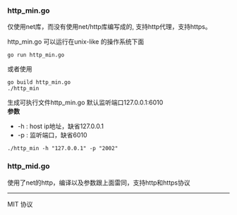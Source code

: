 ### http_min.go 
仅使用net库，而没有使用net/http库编写成的,
支持http代理，支持https。

http_min.go 可以运行在unix-like 的操作系统下面
```
go run http_min.go
```
或者使用
```
go build http_min.go
./http_min
```
生成可执行文件http_min.go 
默认监听端口127.0.0.1:6010  
**参数**  
- -h : host ip地址，缺省127.0.0.1
- -p : 监听端口，缺省6010
```
./http_min -h "127.0.0.1" -p "2002"
```
### http_mid.go
使用了net的http，编译以及参数跟上面雷同，支持http和https协议

-----------
MIT 协议
